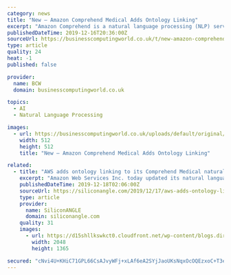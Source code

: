```yaml
---
category: news
title: "New – Amazon Comprehend Medical Adds Ontology Linking"
excerpt: "Amazon Comprehend is a natural language processing (NLP) service that uses machine learning to find insights in unstructured text. It is very easy to use, with no machine learning experience required. You can customize Comprehend for your specific use case, for example creating custom document classifiers to organize your documents into your ..."
publishedDateTime: 2019-12-16T20:36:00Z
sourceUrl: https://businesscomputingworld.co.uk/t/new-amazon-comprehend-medical-adds-ontology-linking/208117
type: article
quality: 24
heat: -1
published: false

provider:
  name: BCW
  domain: businesscomputingworld.co.uk

topics:
  - AI
  - Natural Language Processing

images:
  - url: https://businesscomputingworld.co.uk/uploads/default/original/1X/f630a15932336b1cfe94ee76167108be74ef73e8.jpeg
    width: 512
    height: 512
    title: "New – Amazon Comprehend Medical Adds Ontology Linking"

related:
  - title: "AWS adds ontology linking to its Comprehend Medical natural language processing service"
    excerpt: "Amazon Web Services Inc. today updated its natural language processing service for healthcare providers with a new feature that lets them link to information from medical ontologies. AWS Comprehend Medical is a machine learning service that models topics, detects language, conducts sentiment analysis and extracts phrases from unstructured ..."
    publishedDateTime: 2019-12-18T02:06:00Z
    sourceUrl: https://siliconangle.com/2019/12/17/aws-adds-ontology-linking-comprehend-medical-natural-language-processing-service/
    type: article
    provider:
      name: SiliconANGLE
      domain: siliconangle.com
    quality: 31
    images:
      - url: https://d15shllkswkct0.cloudfront.net/wp-content/blogs.dir/1/files/2019/12/26509509824_c3a8c8d404_k.jpg
        width: 2048
        height: 1365

secured: "cNvi4U+KHiC71GPL66CsAJvyWFj+xLAf6eA2SYjJaoUKsNqxOcOQEzxoC+T3eIh0n2sJmHZ0Vvh8IiVSITDudqH5d0imZeeWFowll3DlyV+tOwReDGNS8Lo6JMXhhjh/gPKpPKeTcfVpEEFPzE5LPUwenCK0iYDBpkapVB96+WyfrO1Mi2QmRWdit/8ZE/e4j4yWzPDpqL4dFFW8i8PZL3OIN/rMkeeKqSDCngFuJXxi+siEq3Fh6+wKCCtMh5uHMyfQaofQ5+qYpYP+QaWJvA==;dmwZcDe5qSl1fiijrrd62w=="
---
```


